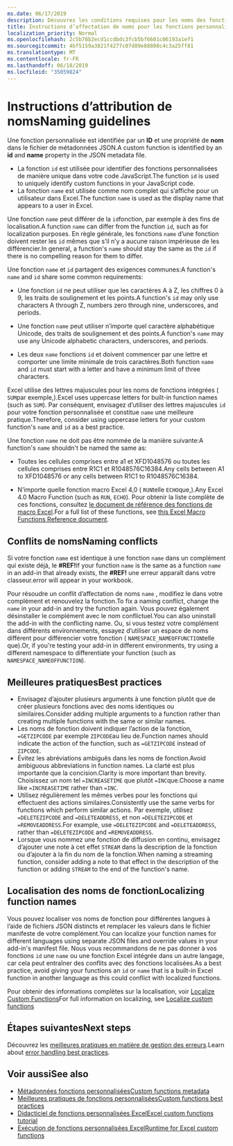 ```yaml
---
ms.date: 06/17/2019
description: Découvrez les conditions requises pour les noms des fonctions personnalisées Excel et éviter les pièges de dénomination courants.
title: Instructions d’affectation de noms pour les fonctions personnalisées dans Excel
localization_priority: Normal
ms.openlocfilehash: 2c5b78b2ecd1ccdbdc3fcb5bf6601c06193a1ef1
ms.sourcegitcommit: 4bf5159a3821f4277c07d89e88808c4c3a25ff81
ms.translationtype: MT
ms.contentlocale: fr-FR
ms.lasthandoff: 06/18/2019
ms.locfileid: "35059824"
---
```

# <a name="naming-guidelines"></a><span data-ttu-id="5ef38-103">Instructions d’attribution de noms</span><span class="sxs-lookup"><span data-stu-id="5ef38-103">Naming guidelines</span></span>

<span data-ttu-id="5ef38-104">Une fonction personnalisée est identifiée par un **ID** et une propriété de **nom** dans le fichier de métadonnées JSON.</span><span class="sxs-lookup"><span data-stu-id="5ef38-104">A custom function is identified by an **id** and **name** property in the JSON metadata file.</span></span>

- <span data-ttu-id="5ef38-105">La fonction `id` est utilisée pour identifier des fonctions personnalisées de manière unique dans votre code JavaScript.</span><span class="sxs-lookup"><span data-stu-id="5ef38-105">The function `id` is used to uniquely identify custom functions in your JavaScript code.</span></span> 
- <span data-ttu-id="5ef38-106">La fonction `name` est utilisée comme nom complet qui s’affiche pour un utilisateur dans Excel.</span><span class="sxs-lookup"><span data-stu-id="5ef38-106">The function `name` is used as the display name that appears to a user in Excel.</span></span> 

<span data-ttu-id="5ef38-107">Une fonction `name` peut différer de la `id`fonction, par exemple à des fins de localisation.</span><span class="sxs-lookup"><span data-stu-id="5ef38-107">A function `name` can differ from the function `id`, such as for localization purposes.</span></span> <span data-ttu-id="5ef38-108">En règle générale, les fonctions `name` d’une fonction doivent rester les `id` mêmes que s’il n’y a aucune raison impérieuse de les différencier.</span><span class="sxs-lookup"><span data-stu-id="5ef38-108">In general, a function's `name` should stay the same as the `id` if there is no compelling reason for them to differ.</span></span>

<span data-ttu-id="5ef38-109">Une fonction `name` et `id` partagent des exigences communes:</span><span class="sxs-lookup"><span data-stu-id="5ef38-109">A function's `name` and `id` share some common requirements:</span></span>

- <span data-ttu-id="5ef38-110">Une fonction `id` ne peut utiliser que les caractères A à Z, les chiffres 0 à 9, les traits de soulignement et les points.</span><span class="sxs-lookup"><span data-stu-id="5ef38-110">A function's `id` may only use characters A through Z, numbers zero through nine, underscores, and periods.</span></span>

- <span data-ttu-id="5ef38-111">Une fonction `name` peut utiliser n’importe quel caractère alphabétique Unicode, des traits de soulignement et des points.</span><span class="sxs-lookup"><span data-stu-id="5ef38-111">A function's `name` may use any Unicode alphabetic characters, underscores, and periods.</span></span>

- <span data-ttu-id="5ef38-112">Les deux `name` fonctions `id` et doivent commencer par une lettre et comporter une limite minimale de trois caractères.</span><span class="sxs-lookup"><span data-stu-id="5ef38-112">Both function `name` and `id` must start with a letter and have a minimum limit of three characters.</span></span>

<span data-ttu-id="5ef38-113">Excel utilise des lettres majuscules pour les noms de fonctions intégrées ( `SUM`par exemple,).</span><span class="sxs-lookup"><span data-stu-id="5ef38-113">Excel uses uppercase letters for built-in function names (such as `SUM`).</span></span> <span data-ttu-id="5ef38-114">Par conséquent, envisagez d’utiliser des lettres majuscules `id` pour votre fonction personnalisée et constitue `name` une meilleure pratique.</span><span class="sxs-lookup"><span data-stu-id="5ef38-114">Therefore, consider using uppercase letters for your custom function's `name` and `id` as a best practice.</span></span>

<span data-ttu-id="5ef38-115">Une fonction `name` ne doit pas être nommée de la manière suivante:</span><span class="sxs-lookup"><span data-stu-id="5ef38-115">A function's `name` shouldn't be named the same as:</span></span>

- <span data-ttu-id="5ef38-116">Toutes les cellules comprises entre a1 et XFD1048576 ou toutes les cellules comprises entre R1C1 et R1048576C16384.</span><span class="sxs-lookup"><span data-stu-id="5ef38-116">Any cells between A1 to XFD1048576 or any cells between R1C1 to R1048576C16384.</span></span>

- <span data-ttu-id="5ef38-117">N’importe quelle fonction macro Excel 4,0 ( `RUN`telle `ECHO`que,).</span><span class="sxs-lookup"><span data-stu-id="5ef38-117">Any Excel 4.0 Macro Function (such as `RUN`, `ECHO`).</span></span>  <span data-ttu-id="5ef38-118">Pour obtenir la liste complète de ces fonctions, consultez [le document de référence des fonctions de macro Excel](https://d13ot9o61jdzpp.cloudfront.net/files/Excel%204.0%20Macro%20Functions%20Reference.pdf).</span><span class="sxs-lookup"><span data-stu-id="5ef38-118">For a full list of these functions, see [this Excel Macro Functions Reference document](https://d13ot9o61jdzpp.cloudfront.net/files/Excel%204.0%20Macro%20Functions%20Reference.pdf).</span></span>

## <a name="naming-conflicts"></a><span data-ttu-id="5ef38-119">Conflits de noms</span><span class="sxs-lookup"><span data-stu-id="5ef38-119">Naming conflicts</span></span>

<span data-ttu-id="5ef38-120">Si votre fonction `name` est identique à une fonction `name` dans un complément qui existe déjà, le **#REF!**</span><span class="sxs-lookup"><span data-stu-id="5ef38-120">If your function `name` is the same as a function `name` in an add-in that already exists, the **#REF!**</span></span> <span data-ttu-id="5ef38-121">une erreur apparaît dans votre classeur.</span><span class="sxs-lookup"><span data-stu-id="5ef38-121">error will appear in your workbook.</span></span>

<span data-ttu-id="5ef38-122">Pour résoudre un conflit d’affectation de noms `name` , modifiez le dans votre complément et renouvelez la fonction.</span><span class="sxs-lookup"><span data-stu-id="5ef38-122">To fix a naming conflict, change the `name` in your add-in and try the function again.</span></span> <span data-ttu-id="5ef38-123">Vous pouvez également désinstaller le complément avec le nom conflictuel.</span><span class="sxs-lookup"><span data-stu-id="5ef38-123">You can also uninstall the add-in with the conflicting name.</span></span> <span data-ttu-id="5ef38-124">Ou, si vous testez votre complément dans différents environnements, essayez d’utiliser un espace de noms différent pour différencier votre fonction ( `NAMESPACE_NAMEOFFUNCTION`telle que).</span><span class="sxs-lookup"><span data-stu-id="5ef38-124">Or, if you're testing your add-in in different environments, try using a different namespace to differentiate your function (such as `NAMESPACE_NAMEOFFUNCTION`).</span></span>

## <a name="best-practices"></a><span data-ttu-id="5ef38-125">Meilleures pratiques</span><span class="sxs-lookup"><span data-stu-id="5ef38-125">Best practices</span></span>

- <span data-ttu-id="5ef38-126">Envisagez d’ajouter plusieurs arguments à une fonction plutôt que de créer plusieurs fonctions avec des noms identiques ou similaires.</span><span class="sxs-lookup"><span data-stu-id="5ef38-126">Consider adding multiple arguments to a function rather than creating multiple functions with the same or similar names.</span></span>
- <span data-ttu-id="5ef38-127">Les noms de fonction doivent indiquer l’action de la fonction, `=GETZIPCODE` par exemple `ZIPCODE`au lieu de.</span><span class="sxs-lookup"><span data-stu-id="5ef38-127">Function names should indicate the action of the function, such as `=GETZIPCODE` instead of `ZIPCODE`.</span></span>
- <span data-ttu-id="5ef38-128">Évitez les abréviations ambiguës dans les noms de fonction.</span><span class="sxs-lookup"><span data-stu-id="5ef38-128">Avoid ambiguous abbreviations in function names.</span></span> <span data-ttu-id="5ef38-129">La clarté est plus importante que la concision.</span><span class="sxs-lookup"><span data-stu-id="5ef38-129">Clarity is more important than brevity.</span></span> <span data-ttu-id="5ef38-130">Choisissez un nom tel `=INCREASETIME` que plutôt `=INC`que.</span><span class="sxs-lookup"><span data-stu-id="5ef38-130">Choose a name like `=INCREASETIME` rather than `=INC`.</span></span>
- <span data-ttu-id="5ef38-131">Utilisez régulièrement les mêmes verbes pour les fonctions qui effectuent des actions similaires.</span><span class="sxs-lookup"><span data-stu-id="5ef38-131">Consistently use the same verbs for functions which perform similar actions.</span></span> <span data-ttu-id="5ef38-132">Par exemple, utilisez `=DELETEZIPCODE` and `=DELETEADDRESS`, et non `=DELETEZIPCODE` et `=REMOVEADDRESS`.</span><span class="sxs-lookup"><span data-stu-id="5ef38-132">For example, use `=DELETEZIPCODE` and `=DELETEADDRESS`, rather than `=DELETEZIPCODE` and `=REMOVEADDRESS`.</span></span>
- <span data-ttu-id="5ef38-133">Lorsque vous nommez une fonction de diffusion en continu, envisagez d’ajouter une note à cet effet `STREAM` dans la description de la fonction ou d’ajouter à la fin du nom de la fonction.</span><span class="sxs-lookup"><span data-stu-id="5ef38-133">When naming a streaming function, consider adding a note to that effect in the description of the function or adding `STREAM` to the end of the function's name.</span></span>

## <a name="localizing-function-names"></a><span data-ttu-id="5ef38-134">Localisation des noms de fonction</span><span class="sxs-lookup"><span data-stu-id="5ef38-134">Localizing function names</span></span>

<span data-ttu-id="5ef38-135">Vous pouvez localiser vos noms de fonction pour différentes langues à l’aide de fichiers JSON distincts et remplacer les valeurs dans le fichier manifeste de votre complément.</span><span class="sxs-lookup"><span data-stu-id="5ef38-135">You can localize your function names for different languages using separate JSON files and override values in your add-in's manifest file.</span></span> <span data-ttu-id="5ef38-136">Nous vous recommandons de ne pas donner à vos fonctions `id` une `name` ou une fonction Excel intégrée dans un autre langage, car cela peut entraîner des conflits avec des fonctions localisées.</span><span class="sxs-lookup"><span data-stu-id="5ef38-136">As a best practice, avoid giving your functions an `id` or `name` that is a built-in Excel function in another language as this could conflict with localized functions.</span></span>

<span data-ttu-id="5ef38-137">Pour obtenir des informations complètes sur la localisation, voir [Localize Custom Functions](custom-functions-localize.md)</span><span class="sxs-lookup"><span data-stu-id="5ef38-137">For full information on localizing, see [Localize custom functions](custom-functions-localize.md)</span></span>

## <a name="next-steps"></a><span data-ttu-id="5ef38-138">Étapes suivantes</span><span class="sxs-lookup"><span data-stu-id="5ef38-138">Next steps</span></span>
<span data-ttu-id="5ef38-139">Découvrez les [meilleures pratiques en matière de gestion des erreurs](custom-functions-errors.md).</span><span class="sxs-lookup"><span data-stu-id="5ef38-139">Learn about [error handling best practices](custom-functions-errors.md).</span></span>

## <a name="see-also"></a><span data-ttu-id="5ef38-140">Voir aussi</span><span class="sxs-lookup"><span data-stu-id="5ef38-140">See also</span></span>

* [<span data-ttu-id="5ef38-141">Métadonnées fonctions personnalisées</span><span class="sxs-lookup"><span data-stu-id="5ef38-141">Custom functions metadata</span></span>](custom-functions-json.md)
* [<span data-ttu-id="5ef38-142">Meilleures pratiques de fonctions personnalisées</span><span class="sxs-lookup"><span data-stu-id="5ef38-142">Custom functions best practices</span></span>](custom-functions-best-practices.md)
* [<span data-ttu-id="5ef38-143">Didacticiel de fonctions personnalisées Excel</span><span class="sxs-lookup"><span data-stu-id="5ef38-143">Excel custom functions tutorial</span></span>](../tutorials/excel-tutorial-create-custom-functions.md)
* [<span data-ttu-id="5ef38-144">Exécution de fonctions personnalisées Excel</span><span class="sxs-lookup"><span data-stu-id="5ef38-144">Runtime for Excel custom functions</span></span>](custom-functions-runtime.md)
